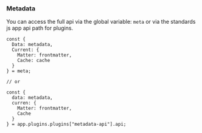 ### Metadata
You can access the full api via the global variable: `meta` or via the standards js app api path for plugins.
```
const {
  Data: metadata,
  Current: {
    Matter: frontmatter,
    Cache: cache
  }
} = meta;

// or

const {
  data: metadata,
  curren: {
    Matter: frontmatter,
    Cache
  }
} = app.plugins.plugins["metadata-api"].api;
```
